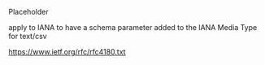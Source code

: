 Placeholder 

apply to IANA to have a schema parameter added to the IANA Media Type for text/csv

https://www.ietf.org/rfc/rfc4180.txt
